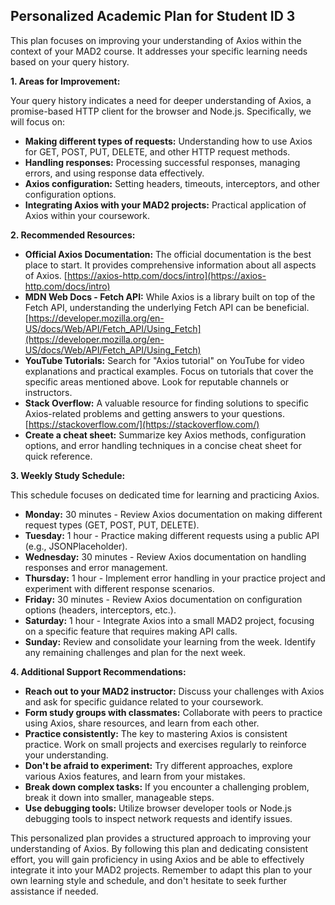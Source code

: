 ## Personalized Academic Plan for Student ID 3

This plan focuses on improving your understanding of Axios within the context of your MAD2 course.  It addresses your specific learning needs based on your query history.

**1. Areas for Improvement:**

Your query history indicates a need for deeper understanding of Axios, a promise-based HTTP client for the browser and Node.js.  Specifically, we will focus on:

* **Making different types of requests:**  Understanding how to use Axios for GET, POST, PUT, DELETE, and other HTTP request methods.
* **Handling responses:**  Processing successful responses, managing errors, and using response data effectively.
* **Axios configuration:** Setting headers, timeouts, interceptors, and other configuration options.
* **Integrating Axios with your MAD2 projects:** Practical application of Axios within your coursework.


**2. Recommended Resources:**

* **Official Axios Documentation:** The official documentation is the best place to start. It provides comprehensive information about all aspects of Axios. [https://axios-http.com/docs/intro](https://axios-http.com/docs/intro)
* **MDN Web Docs - Fetch API:** While Axios is a library built on top of the Fetch API, understanding the underlying Fetch API can be beneficial. [https://developer.mozilla.org/en-US/docs/Web/API/Fetch_API/Using_Fetch](https://developer.mozilla.org/en-US/docs/Web/API/Fetch_API/Using_Fetch)
* **YouTube Tutorials:** Search for "Axios tutorial" on YouTube for video explanations and practical examples. Focus on tutorials that cover the specific areas mentioned above.  Look for reputable channels or instructors.
* **Stack Overflow:**  A valuable resource for finding solutions to specific Axios-related problems and getting answers to your questions. [https://stackoverflow.com/](https://stackoverflow.com/)
* **Create a cheat sheet:**  Summarize key Axios methods, configuration options, and error handling techniques in a concise cheat sheet for quick reference.


**3. Weekly Study Schedule:**

This schedule focuses on dedicated time for learning and practicing Axios.

* **Monday:** 30 minutes - Review Axios documentation on making different request types (GET, POST, PUT, DELETE).
* **Tuesday:** 1 hour - Practice making different requests using a public API (e.g., JSONPlaceholder).
* **Wednesday:** 30 minutes - Review Axios documentation on handling responses and error management.
* **Thursday:** 1 hour -  Implement error handling in your practice project and experiment with different response scenarios.
* **Friday:** 30 minutes - Review Axios documentation on configuration options (headers, interceptors, etc.).
* **Saturday:** 1 hour - Integrate Axios into a small MAD2 project, focusing on a specific feature that requires making API calls.
* **Sunday:** Review and consolidate your learning from the week.  Identify any remaining challenges and plan for the next week.


**4. Additional Support Recommendations:**

* **Reach out to your MAD2 instructor:** Discuss your challenges with Axios and ask for specific guidance related to your coursework.
* **Form study groups with classmates:** Collaborate with peers to practice using Axios, share resources, and learn from each other.
* **Practice consistently:** The key to mastering Axios is consistent practice.  Work on small projects and exercises regularly to reinforce your understanding.
* **Don't be afraid to experiment:** Try different approaches, explore various Axios features, and learn from your mistakes.
* **Break down complex tasks:** If you encounter a challenging problem, break it down into smaller, manageable steps.
* **Use debugging tools:** Utilize browser developer tools or Node.js debugging tools to inspect network requests and identify issues.


This personalized plan provides a structured approach to improving your understanding of Axios. By following this plan and dedicating consistent effort, you will gain proficiency in using Axios and be able to effectively integrate it into your MAD2 projects. Remember to adapt this plan to your own learning style and schedule, and don't hesitate to seek further assistance if needed.